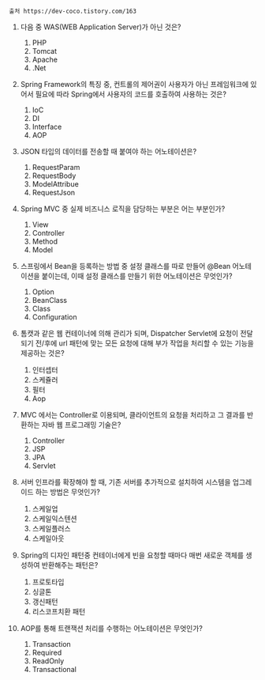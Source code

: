 ```
출처 https://dev-coco.tistory.com/163
```

1. 다음 중 WAS(WEB Application Server)가 아닌 것은?
    1. PHP
    2. Tomcat
    3. Apache
    4. .Net

2. Spring Framework의 특징 중, 컨트롤의 제어권이 사용자가 아닌 프레임워크에 있어서 필요에 따라 Spring에서 사용자의 코드를 호출하여 사용하는 것은?
    1. IoC
    2. DI
    3. Interface
    4. AOP
    
3. JSON 타입의 데이터를 전송할 때 붙여야 하는 어노테이션은?
    1. RequestParam
    2. RequestBody
    3. ModelAttribue
    4. RequestJson

4. Spring MVC  중 실제 비즈니스 로직을 담당하는 부분은 어는 부분인가?
    1. View
    2. Controller
    3. Method
    4. Model

5. 스프링에서 Bean을 등록하는 방법 중 설정 클래스를 따로 만들어 @Bean 어노테이션을 붙이는데, 이때 설정 클래스를 만들기 위한 어노테이션은 무엇인가?
    1. Option
    2. BeanClass
    3. Class
    4. Configuration

6. 톰캣과 같은 웹 컨테이너에 의해 관리가 되며, Dispatcher Servlet에 요청이 전달되기 전/후에 url 패턴에 맞는 모든 요청에 대해 부가 작업을 처리할 수 있는 기능을 제공하는 것은?
    1. 인터셉터
    2. 스케쥴러
    3. 필터
    4. Aop

7. MVC 에서는 Controller로 이용되며, 클라이언트의 요청을 처리하고 그 결과를 반환하는 자바 웹 프로그래밍 기술은?
    1. Controller
    2. JSP
    3. JPA
    4. Servlet

8. 서버 인프라를 확장해야 할 때, 기존 서버를 추가적으로 설치하여 시스템을 업그레이드 하는 방법은 무엇인가?
    1. 스케일업
    2. 스케일익스텐션
    3. 스케일플러스
    4. 스케일아웃

9. Spring의 디자인 패턴중 컨테이너에게 빈을 요청할 때마다 매번 새로운 객체를 생성하여 반환해주는 패턴은?
    1. 프로토타입
    2. 싱글톤
    3. 갱신패턴
    4. 리스코프치환 패턴
    
10. AOP를 통해 트랜잭션 처리를 수행하는 어노테이션은 무엇인가?
    1. Transaction
    2. Required
    3. ReadOnly
    4. Transactional